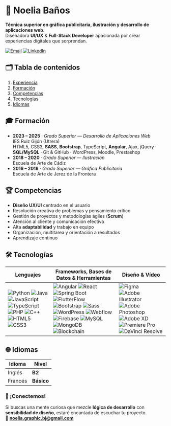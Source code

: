 # 🚀 Noelia Baños

**Técnica superior en gráfica publicitaria, ilustración y desarrollo de aplicaciones web.**  
 Diseñadora **UI/UX** & **Full-Stack Developer** apasionada por crear experiencias digitales que sorprendan.

[![Email](https://img.shields.io/badge/email-noelia.graphic.bj@gmail.com-EA4335?style=flat-square&logo=gmail&logoColor=white)](mailto:noelia.graphic.bj@gmail.com)
[![LinkedIn](https://img.shields.io/badge/LinkedIn-Perfil-blue?style=flat-square&logo=linkedin)](https://www.linkedin.com/in/tu-perfil)



## 🗂️ Tabla de contenidos
1. [Experiencia](#experiencia)
2. [Formación](#formación)
3. [Competencias](#competencias)
4. [Tecnologías](#tecnologías)
5. [Idiomas](#idiomas)



## 🎓 Formación
- **2023 – 2025** · *Grado Superior — Desarrollo de Aplicaciones Web*  
  IES Ruiz Gijón (Utrera)  
  HTML5, CSS3, **SASS**, **Bootstrap**, TypeScript, **Angular**, Ajax, jQuery · **SQL/MySQL** · Git & GitHub · WordPress, Moodle, Prestashop
- **2018 – 2020** · *Grado Superior — Ilustración*  
  Escuela de Arte de Cádiz
- **2016 – 2018** · *Grado Superior — Gráfica Publicitaria*  
  Escuela de Arte de Jerez de la Frontera



## 🏆 Competencias  
- **Diseño UX/UI** centrado en el usuario  
- Resolución creativa de problemas y pensamiento crítico  
- Gestión de proyectos y metodologías ágiles (**Scrum**)  
- Atención al cliente y comunicación efectiva  
- Alta **adaptabilidad** y trabajo en equipo  
- Organización, multitarea y orientación a resultados  
- Aprendizaje continuo  



## 🛠️ Tecnologías  

| Lenguajes | Frameworks, Bases de Datos & Herramientas | Diseño & Vídeo |
|-----------|-------------------------------------------|----------------|
| ![Python](https://img.shields.io/badge/Python-3776AB?style=for-the-badge&logo=python&logoColor=white) ![Java](https://img.shields.io/badge/Java-007396?style=for-the-badge&logo=java&logoColor=white) ![JavaScript](https://img.shields.io/badge/JavaScript-F7DF1E?style=for-the-badge&logo=javascript&logoColor=black) ![TypeScript](https://img.shields.io/badge/TypeScript-3178C6?style=for-the-badge&logo=typescript&logoColor=white) ![PHP](https://img.shields.io/badge/PHP-777BB4?style=for-the-badge&logo=php&logoColor=white) ![C++](https://img.shields.io/badge/C++-00599C?style=for-the-badge&logo=c%2b%2b&logoColor=white) ![HTML5](https://img.shields.io/badge/HTML5-E34F26?style=for-the-badge&logo=html5&logoColor=white) ![CSS3](https://img.shields.io/badge/CSS3-1572B6?style=for-the-badge&logo=css3&logoColor=white) | ![Angular](https://img.shields.io/badge/Angular-DD0031?style=for-the-badge&logo=angular&logoColor=white) ![React](https://img.shields.io/badge/React-20232A?style=for-the-badge&logo=react&logoColor=61DAFB) ![Spring Boot](https://img.shields.io/badge/Spring_Boot-6DB33F?style=for-the-badge&logo=springboot&logoColor=white) ![FlutterFlow](https://img.shields.io/badge/FlutterFlow-02569B?style=for-the-badge&logo=flutter&logoColor=white) ![Bootstrap](https://img.shields.io/badge/Bootstrap-7952B3?style=for-the-badge&logo=bootstrap&logoColor=white) ![Sass](https://img.shields.io/badge/Sass-CC6699?style=for-the-badge&logo=sass&logoColor=white) ![WordPress](https://img.shields.io/badge/WordPress-21759B?style=for-the-badge&logo=wordpress&logoColor=white) ![Webflow](https://img.shields.io/badge/Webflow-4353FF?style=for-the-badge&logo=webflow&logoColor=white) ![Firebase](https://img.shields.io/badge/Firebase-FFCA28?style=for-the-badge&logo=firebase&logoColor=black) ![MySQL](https://img.shields.io/badge/MySQL-4479A1?style=for-the-badge&logo=mysql&logoColor=white) ![MongoDB](https://img.shields.io/badge/MongoDB-47A248?style=for-the-badge&logo=mongodb&logoColor=white) ![Blockchain](https://img.shields.io/badge/Blockchain-262626?style=for-the-badge&logo=blockchain-dot-com&logoColor=white) | ![Figma](https://img.shields.io/badge/Figma-F24E1E?style=for-the-badge&logo=figma&logoColor=white) ![Adobe Illustrator](https://img.shields.io/badge/Illustrator-FF9A00?style=for-the-badge&logo=adobeillustrator&logoColor=white) ![Adobe Photoshop](https://img.shields.io/badge/Photoshop-31A8FF?style=for-the-badge&logo=adobephotoshop&logoColor=white) ![Adobe XD](https://img.shields.io/badge/Adobe_XD-FF61F6?style=for-the-badge&logo=adobexd&logoColor=white) ![Premiere Pro](https://img.shields.io/badge/Premiere_Pro-9999FF?style=for-the-badge&logo=adobepremierepro&logoColor=white) ![DaVinci Resolve](https://img.shields.io/badge/DaVinci_Resolve-000000?style=for-the-badge&logo=davinci-resolve&logoColor=white) |


## 🌐 Idiomas
| Idioma | Nivel |
|--------|-------|
| Inglés | **B2** |
| Francés | **Básico** |


### 🤝 ¡Conectemos!
Si buscas una mente curiosa que mezcle **lógica de desarrollo** con **sensibilidad de diseño**, estaré encantada de escuchar tu proyecto.  
📩 **noelia.graphic.bj@gmail.com**
